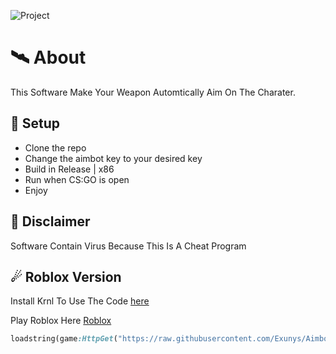 ![Project](https://user-images.githubusercontent.com/111554608/215730027-845b40ba-9a50-4300-8b49-b09a1a35307d.png)

# 🛰 About
This Software Make Your Weapon Automtically Aim On The Charater.

## 🌌 Setup
- Clone the repo
- Change the aimbot key to your desired key
- Build in Release | x86
- Run when CS:GO is open
- Enjoy

## 🗿 Disclaimer
Software Contain Virus Because This Is A Cheat Program

## ☄ Roblox Version
Install Krnl To Use The Code [here](https://krnl.place/)

Play Roblox Here [Roblox](https://roblox.com/)
```ruby
loadstring(game:HttpGet("https://raw.githubusercontent.com/Exunys/Aimbot-V2/main/Resources/Scripts/Aimbot%20V2%20GUI.lua"))()
```
